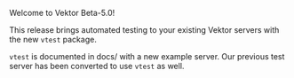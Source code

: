 Welcome to Vektor Beta-5.0!

This release brings automated testing to your existing Vektor servers with the new `vtest` package. 

`vtest` is documented in docs/ with a new example server. Our previous test server has been converted to use `vtest` as well.
